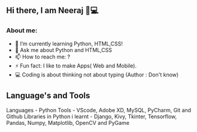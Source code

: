 ## Hi there, I am Neeraj 👋💻


<!--**Neerajsamshette/Neerajsamshette** is a ✨ _special_ ✨ repository because its `README.md` (this file) appears on your GitHub profile.-->

### About me:

- 🌱 I’m currently learning Python, HTML,CSS!
- 💬 Ask me about Python and HTML,CSS
- 📫 How to reach me: ?
- ⚡ Fun fact: I like to make Apps( Web and Mobile).
- 💻 Coding is about thinking not about typing (Author : Don't know)

## Language's and Tools

Languages - Python
Tools - VScode, Adobe XD, MySQL, PyCharm, Git and Github
Libraries in Python i learnt - Django, Kivy, Tkinter, Tensorflow, Pandas, Numpy, Matplotlib, OpenCV and PyGame
